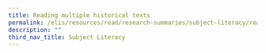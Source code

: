 ```yaml
---
title: Reading multiple historical texts
permalink: /elis/resources/read/research-summaries/subject-literacy/reading-multiple-historical-texts/
description: ""
third_nav_title: Subject Literacy
---
```

